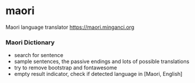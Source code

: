 # maori
Maori language translator https://maori.minganci.org

### Maori Dictionary

- search for sentence
- sample sentences, the passive endings and lots of possible translations
- try to remove bootstrap and fontawesome
- empty result indicator, check if detected language in [Maori, English]
